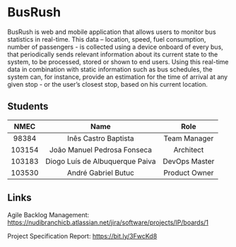 # BusRush

BusRush is web and mobile application that allows users to monitor bus statistics in real-time. This data – location, speed, fuel consumption, number of passengers - is collected using a device onboard of every bus, that periodically sends relevant information about its current state to the system, to be processed, stored or shown to end users. Using this real-time data in combination with static information such as bus schedules, the system can, for instance, provide an estimation for the time of arrival at any given stop - or the user’s closest stop, based on his current location.

## Students

| NMEC   | Name                            | Role          |
|:------:|:-------------------------------:|:-------------:|
| 98384  | Inês Castro Baptista            | Team Manager  |
| 103154 | João Manuel Pedrosa Fonseca     | Architect     |
| 103183 | Diogo Luís de Albuquerque Paiva | DevOps Master |
| 103530 | André Gabriel Butuc             | Product Owner |

## Links

Agile Backlog Management: https://nudibranchicb.atlassian.net/jira/software/projects/IP/boards/1

Project Specification Report: https://bit.ly/3FwcKd8
